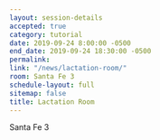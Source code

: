 ```yaml
---
layout: session-details
accepted: true
category: tutorial
date: 2019-09-24 8:00:00 -0500
end_date: 2019-09-24 18:30:00 -0500
permalink:
link: "/news/lactation-room/"
room: Santa Fe 3
schedule-layout: full
sitemap: false
title: Lactation Room
---
```

Santa Fe 3